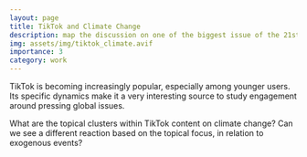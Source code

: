 ```yaml
---
layout: page
title: TikTok and Climate Change
description: map the discussion on one of the biggest issue of the 21st century 
img: assets/img/tiktok_climate.avif
importance: 3
category: work
---
```


TikTok is becoming increasingly popular, especially among younger users. Its specific dynamics make it a very interesting source to study engagement around pressing global issues. 

What are the topical clusters within TikTok content on climate change? Can we see a different reaction based on the topical focus, in relation to exogenous events?